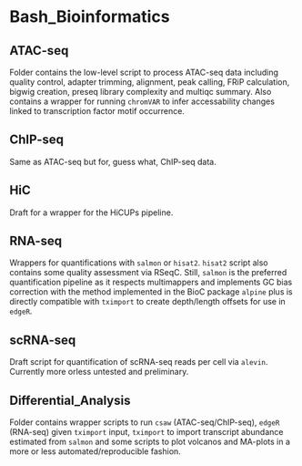 # Bash_Bioinformatics

## ATAC-seq
Folder contains the low-level script to process ATAC-seq data including quality control, adapter trimming, alignment, peak calling, FRiP calculation, bigwig creation, preseq library complexity and multiqc summary. Also contains a wrapper for running `chromVAR` to infer accessability changes linked to transcription factor motif occurrence.

## ChIP-seq
Same as ATAC-seq but for, guess what, ChIP-seq data.

## HiC
Draft for a wrapper for the HiCUPs pipeline.

## RNA-seq
Wrappers for quantifications with `salmon` or `hisat2`. `hisat2` script also contains some quality assessment via RSeqC. 
Still, `salmon` is the preferred quantification pipeline as it respects multimappers and implements GC bias correction with the method implemented in the BioC package `alpine` plus is directly compatible with `tximport` to create depth/length offsets for use in `edgeR`.

## scRNA-seq
Draft script for quantification of scRNA-seq reads per cell via `alevin`. Currently more orless untested and preliminary.

## Differential_Analysis
Folder contains wrapper scripts to run `csaw` (ATAC-seq/ChIP-seq), `edgeR` (RNA-seq) given `tximport` input, `tximport` to import transcript abundance estimated from `salmon` and some scripts to plot volcanos and MA-plots in a more or less automated/reproducible fashion.

